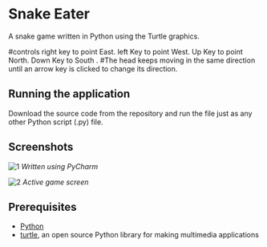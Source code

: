 # Snake Eater
A snake game written in Python using the Turtle graphics.

#controls 
right key to point East.
left Key to point West.
Up Key to point North.
Down Key to South .
#The head keeps moving in the same direction until an arrow key is clicked to change its direction.

## Running the application
Download the source code from the repository and run the file just as any other Python script (.py) file.

## Screenshots

![1](https://github.com/varadudi/pythonsnakegame/blob/main/Scr1.png)
*Written using PyCharm*

![2](https://github.com/varadudi/pythonsnakegame/blob/main/scr2.png)
*Active game screen*

## Prerequisites
* [Python](https://www.python.org)
* [turtle](https://docs.python.org/3/library/turtle.html), an open source Python library for making multimedia applications
